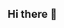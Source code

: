 ## Hi there 👋

<!--
- 🔭 Actualmente estoy estudiando Informatica en Talleres Don Bosco...
- 👯 Tengo conocimientos en areas como programacion, base de datos, sistemas operativos, gestion de proyectos, etc...
- 💬 He utilizado herramientas como VisualStudio, Word, Excel, Powerpoint, Canva, Virtual Box, etc...
-->
